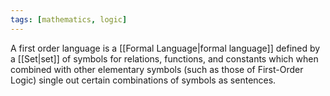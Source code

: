 ```yaml
---
tags: [mathematics, logic]
---
```

A first order language is a [[Formal Language|formal language]] defined by a [[Set|set]] of symbols for relations, functions, and constants which when combined with other elementary symbols (such as those of First-Order Logic) single out certain combinations of symbols as sentences.